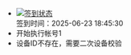 - [![签到状态](https://github.com/womade/Cloud189-Actions/actions/workflows/main.yml/badge.svg?branch=main)](https://github.com/womade/Cloud189-Actions/actions/workflows/main.yml) <br> 签到时间：2025-06-23 18:45:30
- 开始执行帐号1
- 设备ID不存在，需要二次设备校验
